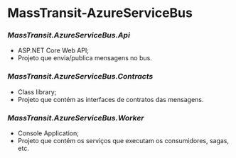 # MassTransit-AzureServiceBus

### *MassTransit.AzureServiceBus.Api*
- ASP.NET Core Web API;
- Projeto que envia/publica mensagens no bus.

### *MassTransit.AzureServiceBus.Contracts*
- Class library;
- Projeto que contém as interfaces de contratos das mensagens. 

### *MassTransit.AzureServiceBus.Worker*
- Console Application;
- Projeto que contém os serviços que executam os consumidores, sagas, etc. 
